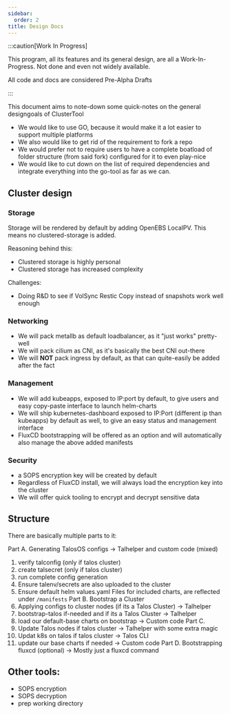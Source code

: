 ```yaml
---
sidebar:
  order: 2
title: Design Docs
---
```


:::caution[Work In Progress]

This program, all its features and its general design, are all a Work-In-Progress.
Not done and even not widely available.

All code and docs are considered Pre-Alpha Drafts

:::


This document aims to note-down some quick-notes on the general designgoals of ClusterTool

- We would like to use GO, because it would make it a lot easier to support multiple platforms
- We also would like to get rid of the requirement to fork a repo
- We would prefer not to require users to have a complete boatload of folder structure (from said fork) configured for it to even play-nice
- We would like to cut down on the list of required dependencies and integrate everything into the go-tool as far as we can.

## Cluster design

### Storage

Storage will be rendered by default by adding OpenEBS LocalPV.
This means no clustered-storage is added.

Reasoning behind this:
- Clustered storage is highly personal
- Clustered storage has increased complexity

Challenges:
- Doing R&D to see if VolSync Restic Copy instead of snapshots work well enough

### Networking

- We will pack metallb as default loadbalancer, as it "just works" pretty-well
- We will pack cilium as CNI, as it's basically the best CNI out-there
- We will **NOT** pack ingress by default, as that can quite-easily be added after the fact

### Management

- We will add kubeapps, exposed to IP:port by default, to give users and easy copy-paste interface to launch helm-charts
- We will ship kubernetes-dashboard exposed to IP:Port (different ip than kubeapps) by default as well, to give an easy status and management interface
- FluxCD bootstrapping will be offered as an option and will automatically also manage the above added manifests

### Security

- a SOPS encryption key will be created by default
- Regardless of FluxCD install, we will always load the encryption key into the cluster
- We will offer quick tooling to encrypt and decrypt sensitive data

## Structure

There are basically multiple parts to it:

Part A. Generating TalosOS configs -> Talhelper and custom code (mixed)
 1. verify talconfig (only if talos cluster)
 2. create talsecret (only if talos cluster)
 3. run complete config generation
 4. Ensure talenv/secrets are also uploaded to the cluster
 5. Ensure default helm values.yaml Files for included charts, are reflected under `/manifests`
Part B. Bootstrap a Cluster
 1. Applying configs to cluster nodes (if its a Talos Cluster) -> Talhelper
 2. bootstrap-talos if-needed and if its a Talos Cluster -> Talhelper
 3. load our default-base charts on bootstrap -> Custom code
Part C. 
 1. Update Talos nodes if talos cluster -> Talhelper with some extra magic
 2. Updat k8s on talos if talos cluster -> Talos CLI
 3. update our base charts if needed -> Custom code
Part D. Bootstrapping fluxcd (optional) -> Mostly just a fluxcd command


## Other tools:
- SOPS encryption
- SOPS decryption
- prep working directory

